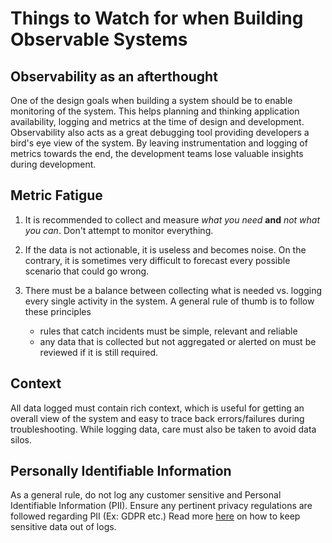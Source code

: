 # Things to Watch for when Building Observable Systems

## Observability as an afterthought

One of the design goals when building a system should be to enable monitoring of the system. This helps planning and thinking application availability, logging and metrics at the time of design and development. Observability also acts as a great debugging tool providing developers a bird's eye view of the system. By leaving instrumentation and logging of metrics towards the end, the development teams lose valuable insights during development.

## Metric Fatigue

1. It is recommended to collect and measure *what you need* **and** *not what you can*. Don't attempt to monitor everything.
2. If the data is not actionable, it is useless and becomes noise. On the contrary, it is sometimes very difficult to forecast every possible scenario that could go wrong.
3. There must be a balance between collecting what is needed vs. logging every single activity in the system. A general rule of thumb is to follow these principles

   - rules that catch incidents must be simple, relevant and reliable
   - any data that is collected but not aggregated or alerted on must be reviewed if it is still required.

## Context

All data logged must contain rich context, which is useful for getting an overall view of the system and easy to trace back errors/failures during troubleshooting. While logging data, care must also be taken to avoid data silos.

## Personally Identifiable Information

As a general rule, do not log any customer sensitive and Personal Identifiable Information (PII). Ensure any pertinent privacy regulations are followed regarding PII (Ex: GDPR etc.)
Read more [here](logs_privacy.md) on how to keep sensitive data out of logs.
